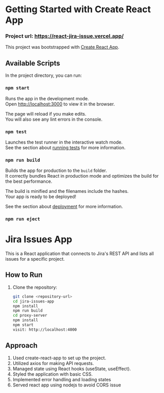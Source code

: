 # Getting Started with Create React App

### Project url: https://react-jira-issue.vercel.app/

This project was bootstrapped with [Create React App](https://github.com/facebook/create-react-app).

## Available Scripts

In the project directory, you can run:

### `npm start`

Runs the app in the development mode.\
Open [http://localhost:3000](http://localhost:3000) to view it in the browser.

The page will reload if you make edits.\
You will also see any lint errors in the console.

### `npm test`

Launches the test runner in the interactive watch mode.\
See the section about [running tests](https://facebook.github.io/create-react-app/docs/running-tests) for more information.

### `npm run build`

Builds the app for production to the `build` folder.\
It correctly bundles React in production mode and optimizes the build for the best performance.

The build is minified and the filenames include the hashes.\
Your app is ready to be deployed!

See the section about [deployment](https://facebook.github.io/create-react-app/docs/deployment) for more information.

### `npm run eject`

# Jira Issues App

This is a React application that connects to Jira's REST API and lists all issues for a specific project.

## How to Run

1. Clone the repository:
   ```bash
   git clone <repository-url>
   cd jira-issues-app
   npm install
   npm run build
   cd proxy-server
   npm install
   npm start
   visit: http://localhost:4000
   ```

## Approach

1. Used create-react-app to set up the project.
2. Utilized axios for making API requests.
3. Managed state using React hooks (useState, useEffect).
4. Styled the application with basic CSS.
5. Implemented error handling and loading states
6. Served react app using nodejs to avoid CORS issue
